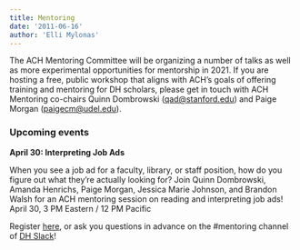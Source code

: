 ```yaml
---
title: Mentoring
date: '2011-06-16'
author: 'Elli Mylonas'
---
```

The ACH Mentoring Committee will be organizing a number of talks as well as more experimental opportunities for mentorship in 2021. If you are hosting a free, public workshop that aligns with ACH’s goals of offering training and mentoring for DH scholars, please get in touch with ACH Mentoring co-chairs Quinn Dombrowski (qad@stanford.edu) and Paige Morgan (paigecm@udel.edu).

### Upcoming events

**April 30: Interpreting Job Ads**

When you see a job ad for a faculty, library, or staff position, how do you figure out what they’re actually looking for? Join Quinn Dombrowski, Amanda Henrichs, Paige Morgan, Jessica Marie Johnson, and Brandon Walsh for an ACH mentoring session on reading and interpreting job ads!  
April 30, 3 PM Eastern / 12 PM Pacific

Register [here](https://members.ach.org/civicrm/event/info/?reset=1&id=13), or ask you questions in advance on the #mentoring channel of [DH Slack](https://docs.google.com/forms/d/e/1FAIpQLSdixlWvNtl2zrrodX9YzP4OmQ0xk5AwPEGZ0qxvlg9nbRReMw/viewform)!